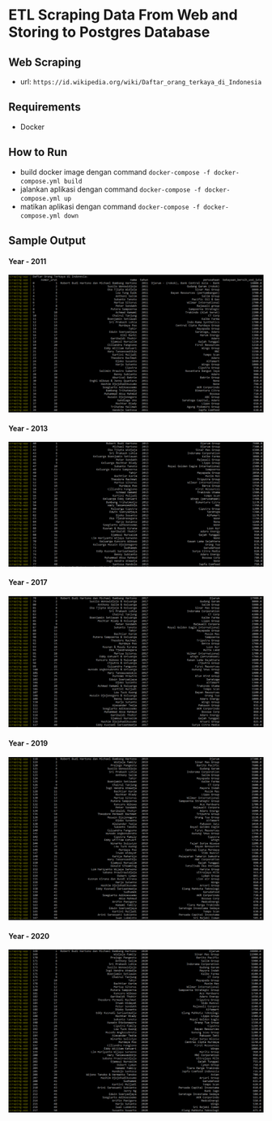 # ETL Scraping Data From Web and Storing to Postgres Database

## Web Scraping 
- url:  ```https://id.wikipedia.org/wiki/Daftar_orang_terkaya_di_Indonesia```

## Requirements
- Docker

## How to Run
- build docker image dengan command  `docker-compose -f docker-compose.yml build`
- jalankan aplikasi dengan command  `docker-compose -f docker-compose.yml up`
- matikan aplikasi dengan command  `docker-compose -f docker-compose.yml down`

## Sample Output
#### Year - 2011
![Sample Output](./images/output-2011.png)
#### Year - 2013
![Sample Output](./images/output-2013.png)
#### Year - 2017
![Sample Output](./images/output-2017.png)
#### Year - 2019
![Sample Output](./images/output-2019.png)
#### Year - 2020
![Sample Output](./images/output-2020.png)
